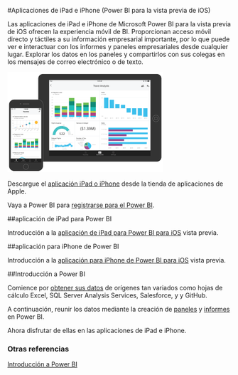 <properties 
   pageTitle="Aplicaciones de iPad e iPhone (Power BI para la vista previa de iOS)" 
   description="Aplicaciones de iPad e iPhone (Power BI para la vista previa de iOS)" 
   services="powerbi" 
   documentationCenter="" 
   authors="v-anpasi" 
   manager="mblythe" 
   editor=""
   tags=""/>
 
<tags
   ms.service="powerbi"
   ms.devlang="NA"
   ms.topic="article"
   ms.tgt_pltfrm="NA"
   ms.workload="powerbi"
   ms.date=""
   ms.author="v-anpasi"/>

#Aplicaciones de iPad e iPhone \(Power BI para la vista previa de iOS\)

Las aplicaciones de iPad e iPhone de Microsoft Power BI para la vista previa de iOS ofrecen la experiencia móvil de BI. Proporcionan acceso móvil directo y táctiles a su información empresarial importante, por lo que puede ver e interactuar con los informes y paneles empresariales desde cualquier lugar. Explorar los datos en los paneles y compartirlos con sus colegas en los mensajes de correo electrónico o de texto.

![](media/powerbi-mobile-ipad-iphone-apps/PBI_iPad_iPhoneDevices.png)

Descargue el [aplicación iPad o iPhone](http://go.microsoft.com/fwlink/?LinkId=522062 "aplicación de iPad o iPhone") desde la tienda de aplicaciones de Apple.

Vaya a Power BI para [registrarse para el Power BI](http://go.microsoft.com/fwlink/?LinkID=513879 "Suscríbase a las Power BI").

##aplicación de iPad para Power BI

Introducción a la [aplicación de iPad para Power BI para iOS](http://support.powerbi.com/knowledgebase/articles/467172-get-started-with-the-ipad-app-power-bi-for-ios-pr) vista previa.

##aplicación para iPhone de Power BI

Introducción a la [aplicación para iPhone de Power BI para iOS](http://support.powerbi.com/knowledgebase/articles/527036-get-started-with-the-iphone-app-power-bi-for-ios) vista previa.

##Introducción a Power BI

Comience por [obtener sus datos](http://support.powerbi.com/knowledgebase/topics/63369-get-data) de orígenes tan variados como hojas de cálculo Excel, SQL Server Analysis Services, Salesforce, y y GitHub.

A continuación, reunir los datos mediante la creación de [paneles](http://support.powerbi.com/knowledgebase/topics/65158-all-about-dashboards) y [informes](http://support.powerbi.com/knowledgebase/topics/65157-all-about-reports) en Power BI.

Ahora disfrutar de ellas en las aplicaciones de iPad e iPhone.

### Otras referencias

[Introducción a Power BI](http://support.powerbi.com/knowledgebase/articles/430814-get-started-with-power-bi-preview)
